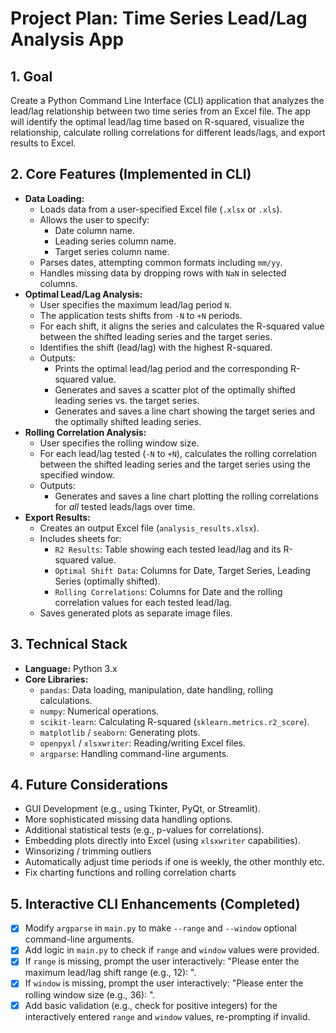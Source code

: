 # Project Plan: Time Series Lead/Lag Analysis App

## 1. Goal

Create a Python Command Line Interface (CLI) application that analyzes the lead/lag relationship between two time series from an Excel file. The app will identify the optimal lead/lag time based on R-squared, visualize the relationship, calculate rolling correlations for different leads/lags, and export results to Excel.

## 2. Core Features (Implemented in CLI)

*   **Data Loading:**
    *   Loads data from a user-specified Excel file (`.xlsx` or `.xls`).
    *   Allows the user to specify:
        *   Date column name.
        *   Leading series column name.
        *   Target series column name.
    *   Parses dates, attempting common formats including `mm/yy`.
    *   Handles missing data by dropping rows with `NaN` in selected columns.
*   **Optimal Lead/Lag Analysis:**
    *   User specifies the maximum lead/lag period `N`.
    *   The application tests shifts from `-N` to `+N` periods.
    *   For each shift, it aligns the series and calculates the R-squared value between the shifted leading series and the target series.
    *   Identifies the shift (lead/lag) with the highest R-squared.
    *   Outputs:
        *   Prints the optimal lead/lag period and the corresponding R-squared value.
        *   Generates and saves a scatter plot of the optimally shifted leading series vs. the target series.
        *   Generates and saves a line chart showing the target series and the optimally shifted leading series.
*   **Rolling Correlation Analysis:**
    *   User specifies the rolling window size.
    *   For each lead/lag tested (`-N` to `+N`), calculates the rolling correlation between the shifted leading series and the target series using the specified window.
    *   Outputs:
        *   Generates and saves a line chart plotting the rolling correlations for *all* tested leads/lags over time.
*   **Export Results:**
    *   Creates an output Excel file (`analysis_results.xlsx`).
    *   Includes sheets for:
        *   `R2 Results`: Table showing each tested lead/lag and its R-squared value.
        *   `Optimal Shift Data`: Columns for Date, Target Series, Leading Series (optimally shifted).
        *   `Rolling Correlations`: Columns for Date and the rolling correlation values for each tested lead/lag.
    *   Saves generated plots as separate image files.

## 3. Technical Stack

*   **Language:** Python 3.x
*   **Core Libraries:**
    *   `pandas`: Data loading, manipulation, date handling, rolling calculations.
    *   `numpy`: Numerical operations.
    *   `scikit-learn`: Calculating R-squared (`sklearn.metrics.r2_score`).
    *   `matplotlib` / `seaborn`: Generating plots.
    *   `openpyxl` / `xlsxwriter`: Reading/writing Excel files.
    *   `argparse`: Handling command-line arguments.

## 4. Future Considerations

*   GUI Development (e.g., using Tkinter, PyQt, or Streamlit).
*   More sophisticated missing data handling options.
*   Additional statistical tests (e.g., p-values for correlations).
*   Embedding plots directly into Excel (using `xlsxwriter` capabilities).
*   Winsorizing / trimming outliers
*   Automatically adjust time periods if one is weekly, the other monthly etc.
*   Fix charting functions and rolling correlation charts

## 5. Interactive CLI Enhancements (Completed)

- [x] Modify `argparse` in `main.py` to make `--range` and `--window` optional command-line arguments.
- [x] Add logic in `main.py` to check if `range` and `window` values were provided.
- [x] If `range` is missing, prompt the user interactively: "Please enter the maximum lead/lag shift range (e.g., 12): ".
- [x] If `window` is missing, prompt the user interactively: "Please enter the rolling window size (e.g., 36): ".
- [x] Add basic validation (e.g., check for positive integers) for the interactively entered `range` and `window` values, re-prompting if invalid.
